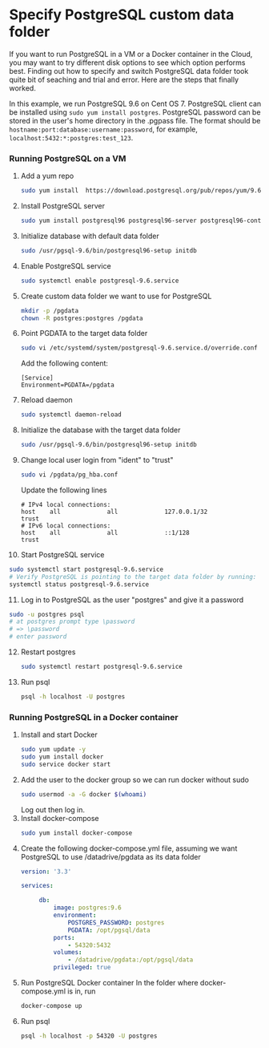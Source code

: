 # Specify PostgreSQL custom data folder

If you want to run PostgreSQL in a VM or a Docker container in the Cloud, you may want to try different disk options to see which option performs best. Finding out how to specify and switch PostgreSQL data folder took quite bit of seaching and trial and error. Here are the steps that finally worked.

In this example, we run PostgreSQL 9.6 on Cent OS 7. PostgreSQL client can be installed using ```sudo yum install postgres```. PostgreSQL password can be stored in the user's home directory in the .pgpass file. The format should be ```hostname:port:database:username:password```, for example, ```localhost:5432:*:postgres:test_123```.

### Running PostgreSQL on a VM
1. Add a yum repo
   ```bash
   sudo yum install  https://download.postgresql.org/pub/repos/yum/9.6/redhat/rhel-7-x86_64/pgdg-redhat96-9.6-3.noarch.rpm -y
   ```
2. Install PostgreSQL server
   ```bash
   sudo yum install postgresql96 postgresql96-server postgresql96-contrib postgresql96-libs -y
   ```
3. Initialize database with default data folder
   ```bash
   sudo /usr/pgsql-9.6/bin/postgresql96-setup initdb
   ```
4. Enable PostgreSQL service
   ```bash
   sudo systemctl enable postgresql-9.6.service
   ```
5. Create custom data folder we want to use for PostgreSQL
   ```bash
   mkdir -p /pgdata
   chown -R postgres:postgres /pgdata
   ```
6. Point PGDATA to the target data folder
   ```bash
   sudo vi /etc/systemd/system/postgresql-9.6.service.d/override.conf 
   ```
   Add the following content:
   ```
   [Service]
   Environment=PGDATA=/pgdata
   ```
7. Reload daemon
   ```bash
   sudo systemctl daemon-reload
   ```
8. Initialize the database with the target data folder
   ```bash
   sudo /usr/pgsql-9.6/bin/postgresql96-setup initdb
   ```
9. Change local user login from "ident" to "trust"
   ```bash
   sudo vi /pgdata/pg_hba.conf
   ```
   Update the following lines
   ```
   # IPv4 local connections:
   host    all             all             127.0.0.1/32            trust
   # IPv6 local connections:
   host    all             all             ::1/128                 trust
   ```
10. Start PostgreSQL service
   ```bash
   sudo systemctl start postgresql-9.6.service
   # Verify PostgreSQL is pointing to the target data folder by running: 
   systemctl status postgresql-9.6.service
   ```
11. Log in to PostgreSQL as the user "postgres" and give it a password
   ```bash
   sudo -u postgres psql
   # at postgres prompt type \password
   # => \password
   # enter password
   ```
12. Restart postgres
    ```bash
    sudo systemctl restart postgresql-9.6.service
    ```
13. Run psql
    ```bash
    psql -h localhost -U postgres
    ```

### Running PostgreSQL in a Docker container
1. Install and start Docker
   ```bash
   sudo yum update -y
   sudo yum install docker
   sudo service docker start
   ```
2. Add the user to the docker group so we can run docker without sudo
   ```bash
   sudo usermod -a -G docker $(whoami)
   ```
   Log out then log in.
3. Install docker-compose
   ```bash
   sudo yum install docker-compose
   ```
4. Create the following docker-compose.yml file, assuming we want PostgreSQL to use /datadrive/pgdata as its data folder
   ```yml
   version: '3.3'

   services:

        db:
            image: postgres:9.6
            environment:
                POSTGRES_PASSWORD: postgres
                PGDATA: /opt/pgsql/data
            ports:
                - 54320:5432
            volumes:
                - /datadrive/pgdata:/opt/pgsql/data
            privileged: true
   ```
5. Run PostgreSQL Docker container
   In the folder where docker-compose.yml is in, run
   ```bash
   docker-compose up
   ```
6. Run psql
   ```bash
   psql -h localhost -p 54320 -U postgres
   ```
